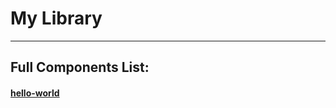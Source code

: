 # My Library

______

## Full Components List:


#### [hello-world](packages/hello-world)


###### 



